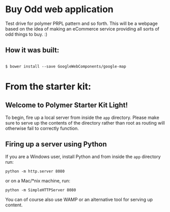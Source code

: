 
# Buy Odd web application

Test drive for polymer PRPL pattern and so forth.
This will be a webpage based on the idea of making an eCommerce service providing all sorts of odd things to buy. :)


## How it was built:

```

$ bower install --save GoogleWebComponents/google-map

```

# From the starter kit:


## Welcome to Polymer Starter Kit Light!

To begin, fire up a local server from inside the `app` directory. Please make sure to serve up the contents of the directory rather than root as routing will otherwise fail to correctly function.

## Firing up a server using Python

If you are a Windows user, install Python and from inside the `app` directory run:

```
python -m http.server 8080
```

or on a Mac/*nix machine, run:

```
python -m SimpleHTTPServer 8080
```

You can of course also use WAMP or an alternative tool for serving up content.

